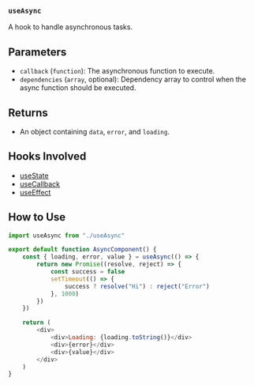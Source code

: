 ### `useAsync`

A hook to handle asynchronous tasks.

## Parameters

- `callback` (`function`): The asynchronous function to execute.
- `dependencies` (`array`, optional): Dependency array to control when the async function should be executed.

## Returns

- An object containing `data`, `error`, and `loading`.

## Hooks Involved
- [useState](https://react.dev/reference/react/useState)
- [useCallback](https://react.dev/reference/react/useCallback)
- [useEffect](https://react.dev/reference/react/useEffect)

## How to Use

```js
import useAsync from "./useAsync"

export default function AsyncComponent() {
    const { loading, error, value } = useAsync(() => {
        return new Promise((resolve, reject) => {
            const success = false
            setTimeout(() => {
                success ? resolve("Hi") : reject("Error")
            }, 1000)
        })
    })

    return (
        <div>
            <div>Loading: {loading.toString()}</div>
            <div>{error}</div>
            <div>{value}</div>
        </div>
    )
}
```